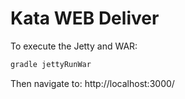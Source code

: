 # Kata WEB Deliver

To execute the Jetty and WAR:

```bash
gradle jettyRunWar
```

Then navigate to: http://localhost:3000/
